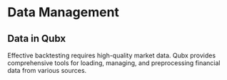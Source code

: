 # Data Management

<!-- 
This page should include:
- Supported data formats
- Data sources and providers
- Data preprocessing
- Custom data integration
- Data quality and validation
- Handling missing data
-->

## Data in Qubx

Effective backtesting requires high-quality market data. Qubx provides comprehensive tools for loading, managing, and preprocessing financial data from various sources.

<!-- ## Supported Data Formats

Qubx supports multiple data formats to accommodate different use cases:

### OHLCV Data

The most common format is OHLCV (Open, High, Low, Close, Volume) data, typically stored as:

- CSV files
- Pandas DataFrames
- HDF5 files
- SQL databases

Example OHLCV data structure:

```
timestamp,open,high,low,close,volume
2021-01-01 00:00:00,29000.0,29100.0,28900.0,29050.0,1250.5
2021-01-01 01:00:00,29050.0,29200.0,29000.0,29150.0,1300.2
...
```

### Tick Data

For high-frequency strategies, Qubx supports tick-by-tick data:

```
timestamp,price,volume,side
2021-01-01 00:00:00.123,29000.0,0.5,buy
2021-01-01 00:00:00.456,29001.0,0.3,sell
...
```

### Order Book Data

For market microstructure analysis, Qubx can work with order book snapshots:

```
timestamp,price,quantity,side
2021-01-01 00:00:00.123,29000.0,1.5,bid
2021-01-01 00:00:00.123,29001.0,2.0,bid
2021-01-01 00:00:00.123,29002.0,0.5,ask
...
```

## Data Sources

### Built-in Data Connectors

Qubx includes connectors for popular data sources:

- **Exchange APIs**: Binance, Coinbase, etc.
- **Data Providers**: Alpha Vantage, Yahoo Finance, etc.
- **Local Files**: CSV, HDF5, Parquet, etc.

Example of loading data from different sources:

```python
# Load data from CSV
data = qubx.data.load_csv("path/to/data.csv")

# Load data from Binance
data = qubx.data.load_exchange("binance", "BTCUSDT", "1h", "2021-01-01", "2022-01-01")

# Load data from Yahoo Finance
data = qubx.data.load_yahoo("AAPL", "1d", "2021-01-01", "2022-01-01")
```

### Custom Data Sources

You can implement custom data sources by creating a data loader class:

```python
from qubx.data import DataLoader

class MyCustomDataLoader(DataLoader):
    def __init__(self, api_key=None):
        self.api_key = api_key
        
    def load_data(self, symbol, timeframe, start_date, end_date):
        # Custom logic to load data
        # ...
        return data
```

## Data Preprocessing

### Cleaning and Validation

Qubx provides tools for cleaning and validating data:

```python
# Check for missing values
missing = qubx.data.check_missing(data)

# Fill missing values
data = qubx.data.fill_missing(data, method='ffill')

# Remove outliers
data = qubx.data.remove_outliers(data, method='zscore', threshold=3)
```

### Feature Engineering

Create derived features for your strategies:

```python
# Add technical indicators
data = qubx.data.add_indicator(data, 'sma', window=20)
data = qubx.data.add_indicator(data, 'rsi', window=14)

# Add custom features
def my_feature(data):
    return data['high'] - data['low']

data['range'] = my_feature(data)
```

### Resampling

Change the timeframe of your data:

```python
# Resample to a different timeframe
hourly_data = qubx.data.resample(data, '1h')
daily_data = qubx.data.resample(data, '1d')
```

## Custom Data Integration

### Data Adapters

For non-standard data formats, create a data adapter:

```python
from qubx.data import DataAdapter

class MyDataAdapter(DataAdapter):
    def __init__(self, data_format):
        self.data_format = data_format
        
    def convert(self, data):
        # Convert from custom format to Qubx format
        # ...
        return converted_data
```

### Data Pipelines

Create data processing pipelines for complex transformations:

```python
from qubx.data import Pipeline

# Create a data pipeline
pipeline = Pipeline([
    ('load', qubx.data.load_csv("data.csv")),
    ('clean', qubx.data.fill_missing(method='ffill')),
    ('indicators', qubx.data.add_indicator('sma', window=20)),
    ('normalize', qubx.data.normalize())
])

# Process data through the pipeline
processed_data = pipeline.process()
```

## Data Quality and Validation

### Quality Checks

Qubx provides tools for assessing data quality:

```python
# Check for gaps in time series
gaps = qubx.data.check_gaps(data)

# Check for price anomalies
anomalies = qubx.data.check_anomalies(data)

# Validate data integrity
is_valid = qubx.data.validate(data)
```

### Handling Missing Data

Options for handling missing data:

```python
# Forward fill
data = qubx.data.fill_missing(data, method='ffill')

# Backward fill
data = qubx.data.fill_missing(data, method='bfill')

# Interpolation
data = qubx.data.fill_missing(data, method='interpolate')

# Custom fill function
def my_fill(series):
    # Custom logic
    return filled_series

data = qubx.data.fill_missing(data, method=my_fill)
```

## Next Steps

- Learn about [Backtesting Framework](backtesting-framework.md)
- Explore [Strategies](strategies.md)
- See [Data Visualization](../analysis/visualization.md)  -->